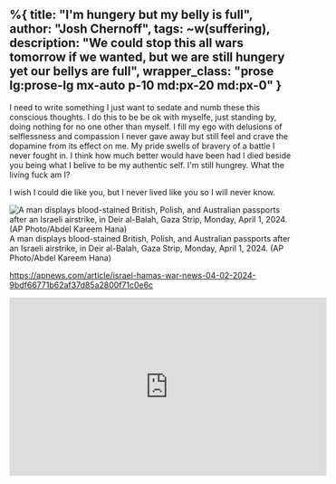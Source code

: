 %{
  title: "I'm hungery but my belly is full",
  author: "Josh Chernoff",
  tags: ~w(suffering),
  description: "We could stop this all wars tomorrow if we wanted, but we are still hungery yet our bellys are full",
  wrapper_class: "prose lg:prose-lg mx-auto p-10 md:px-20 md:px-0"
}
---

I need to write something 
I just want to sedate and numb these this conscious thoughts.
I do this to be be ok with myselfe, just standing by, doing nothing for no one other than myself.
I fill my ego with delusions of selflessness and compassion I never gave away but still feel and crave the dopamine from its effect on me.
My pride swells of bravery of a battle I never fought in. I think how much better would have been had I died beside you being what I belive to be my authentic self. I'm still hungrey. What the living fuck am I?

I wish I could die like you, but I never lived like you so I will never know.

![A man displays blood-stained British, Polish, and Australian passports after an Israeli airstrike, in Deir al-Balah, Gaza Strip, Monday, April 1, 2024. (AP Photo/Abdel Kareem Hana)
](/assets/images/dims.apnews.webp)
A man displays blood-stained British, Polish, and Australian passports after an Israeli airstrike, in Deir al-Balah, Gaza Strip, Monday, April 1, 2024. (AP Photo/Abdel Kareem Hana)

https://apnews.com/article/israel-hamas-war-news-04-02-2024-9bdf66771b62af37d85a2800f71c0e6c

<iframe width="560" height="315" src="https://www.youtube.com/embed/J7GY1Xg6X20?si=T7yAnsBXi0HoWFuu" title="YouTube video player" frameborder="0" allow="accelerometer; autoplay; clipboard-write; encrypted-media; gyroscope; picture-in-picture; web-share" referrerpolicy="strict-origin-when-cross-origin" allowfullscreen></iframe>